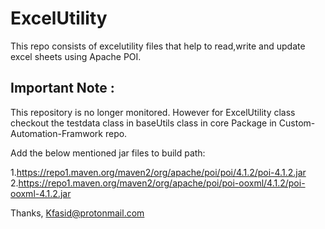 # ExcelUtility

This repo consists of excelutility files that help to read,write and update excel sheets using Apache POI.

## Important Note :
This repository is no longer monitored. However for ExcelUtility class checkout the testdata class in baseUtils class in core Package in Custom-Automation-Framwork repo.

Add the below mentioned jar files to build path:

1.https://repo1.maven.org/maven2/org/apache/poi/poi/4.1.2/poi-4.1.2.jar        
2.https://repo1.maven.org/maven2/org/apache/poi/poi-ooxml/4.1.2/poi-ooxml-4.1.2.jar


Thanks,
Kfasid@protonmail.com
